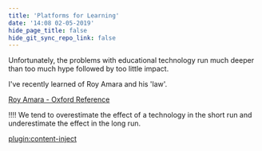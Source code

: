 ```yaml
---
title: 'Platforms for Learning'
date: '14:08 02-05-2019'
hide_page_title: false
hide_git_sync_repo_link: false
---
```


Unfortunately, the problems with educational technology run much deeper than too much hype followed by too little impact.

I've recently learned of Roy Amara and his 'law'.

<a class="embedly-card" data-card-controls="0" href="https://www.oxfordreference.com/view/10.1093/acref/9780191826719.001.0001/q-oro-ed4-00018679">Roy Amara - Oxford Reference</a>
 <script async src="//cdn.embedly.com/widgets/platform.js" charset="UTF-8"></script>

!!!! We tend to overestimate the effect of a technology in the short run and underestimate the effect in the long run.




[plugin:content-inject](/home/_meta-commentary-amara)
